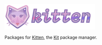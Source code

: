 <img src="https://github.com/AlexPoulsen/Kitten/raw/master/assets/kitten logo.png" alt="kitten logo.png" width="300"/>

Packages for [Kitten](https://github.com/AlexPoulsen/Kitten), the [Kit](https://www.kitlang.org) package manager.
